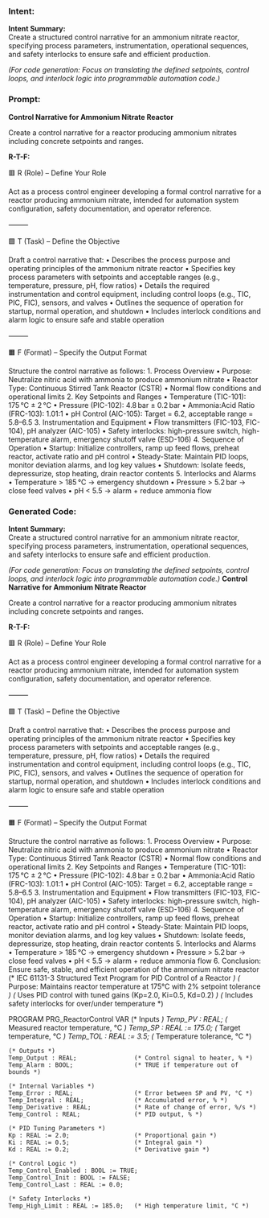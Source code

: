 ### Intent:
**Intent Summary:**  
Create a structured control narrative for an ammonium nitrate reactor, specifying process parameters, instrumentation, operational sequences, and safety interlocks to ensure safe and efficient production.  

*(For code generation: Focus on translating the defined setpoints, control loops, and interlock logic into programmable automation code.)*

### Prompt:
**Control Narrative for Ammonium Nitrate Reactor**

Create a control narrative for a reactor producing ammonium nitrates including concrete setpoints and ranges.

**R-T-F:**

🟥 R (Role) – Define Your Role

Act as a process control engineer developing a formal control narrative for a reactor producing ammonium nitrate, intended for automation system configuration, safety documentation, and operator reference.

⸻

🟩 T (Task) – Define the Objective

Draft a control narrative that:
	•	Describes the process purpose and operating principles of the ammonium nitrate reactor
	•	Specifies key process parameters with setpoints and acceptable ranges (e.g., temperature, pressure, pH, flow ratios)
	•	Details the required instrumentation and control equipment, including control loops (e.g., TIC, PIC, FIC), sensors, and valves
	•	Outlines the sequence of operation for startup, normal operation, and shutdown
	•	Includes interlock conditions and alarm logic to ensure safe and stable operation

⸻

🟧 F (Format) – Specify the Output Format

Structure the control narrative as follows:
	1.	Process Overview
	•	Purpose: Neutralize nitric acid with ammonia to produce ammonium nitrate
	•	Reactor Type: Continuous Stirred Tank Reactor (CSTR)
	•	Normal flow conditions and operational limits
	2.	Key Setpoints and Ranges
	•	Temperature (TIC-101): 175 °C ± 2 °C
	•	Pressure (PIC-102): 4.8 bar ± 0.2 bar
	•	Ammonia:Acid Ratio (FRC-103): 1.01:1
	•	pH Control (AIC-105): Target = 6.2, acceptable range = 5.8–6.5
	3.	Instrumentation and Equipment
	•	Flow transmitters (FIC-103, FIC-104), pH analyzer (AIC-105)
	•	Safety interlocks: high-pressure switch, high-temperature alarm, emergency shutoff valve (ESD-106)
	4.	Sequence of Operation
	•	Startup: Initialize controllers, ramp up feed flows, preheat reactor, activate ratio and pH control
	•	Steady-State: Maintain PID loops, monitor deviation alarms, and log key values
	•	Shutdown: Isolate feeds, depressurize, stop heating, drain reactor contents
	5.	Interlocks and Alarms
	•	Temperature > 185 °C → emergency shutdown
	•	Pressure > 5.2 bar → close feed valves
	•	pH < 5.5 → alarm + reduce ammonia flow

### Generated Code:
**Intent Summary:**  
Create a structured control narrative for an ammonium nitrate reactor, specifying process parameters, instrumentation, operational sequences, and safety interlocks to ensure safe and efficient production.  

*(For code generation: Focus on translating the defined setpoints, control loops, and interlock logic into programmable automation code.)*
**Control Narrative for Ammonium Nitrate Reactor**

Create a control narrative for a reactor producing ammonium nitrates including concrete setpoints and ranges.

**R-T-F:**

🟥 R (Role) – Define Your Role

Act as a process control engineer developing a formal control narrative for a reactor producing ammonium nitrate, intended for automation system configuration, safety documentation, and operator reference.

⸻

🟩 T (Task) – Define the Objective

Draft a control narrative that:
	•	Describes the process purpose and operating principles of the ammonium nitrate reactor
	•	Specifies key process parameters with setpoints and acceptable ranges (e.g., temperature, pressure, pH, flow ratios)
	•	Details the required instrumentation and control equipment, including control loops (e.g., TIC, PIC, FIC), sensors, and valves
	•	Outlines the sequence of operation for startup, normal operation, and shutdown
	•	Includes interlock conditions and alarm logic to ensure safe and stable operation

⸻

🟧 F (Format) – Specify the Output Format

Structure the control narrative as follows:
	1.	Process Overview
	•	Purpose: Neutralize nitric acid with ammonia to produce ammonium nitrate
	•	Reactor Type: Continuous Stirred Tank Reactor (CSTR)
	•	Normal flow conditions and operational limits
	2.	Key Setpoints and Ranges
	•	Temperature (TIC-101): 175 °C ± 2 °C
	•	Pressure (PIC-102): 4.8 bar ± 0.2 bar
	•	Ammonia:Acid Ratio (FRC-103): 1.01:1
	•	pH Control (AIC-105): Target = 6.2, acceptable range = 5.8–6.5
	3.	Instrumentation and Equipment
	•	Flow transmitters (FIC-103, FIC-104), pH analyzer (AIC-105)
	•	Safety interlocks: high-pressure switch, high-temperature alarm, emergency shutoff valve (ESD-106)
	4.	Sequence of Operation
	•	Startup: Initialize controllers, ramp up feed flows, preheat reactor, activate ratio and pH control
	•	Steady-State: Maintain PID loops, monitor deviation alarms, and log key values
	•	Shutdown: Isolate feeds, depressurize, stop heating, drain reactor contents
	5.	Interlocks and Alarms
	•	Temperature > 185 °C → emergency shutdown
	•	Pressure > 5.2 bar → close feed valves
	•	pH < 5.5 → alarm + reduce ammonia flow
	6.	Conclusion: Ensure safe, stable, and efficient operation of the ammonium nitrate reactor
(* IEC 61131-3 Structured Text Program for PID Control of a Reactor *)
(* Purpose: Maintains reactor temperature at 175°C with 2% setpoint tolerance *)
(* Uses PID control with tuned gains (Kp=2.0, Ki=0.5, Kd=0.2) *)
(* Includes safety interlocks for over/under temperature *)

PROGRAM PRG_ReactorControl
VAR
    (* Inputs *)
    Temp_PV : REAL;                    (* Measured reactor temperature, °C *)
    Temp_SP : REAL := 175.0;           (* Target temperature, °C *)
    Temp_TOL : REAL := 3.5;            (* Temperature tolerance, °C *)
    
    (* Outputs *)
    Temp_Output : REAL;                (* Control signal to heater, % *)
    Temp_Alarm : BOOL;                 (* TRUE if temperature out of bounds *)
    
    (* Internal Variables *)
    Temp_Error : REAL;                 (* Error between SP and PV, °C *)
    Temp_Integral : REAL;              (* Accumulated error, % *)
    Temp_Derivative : REAL;            (* Rate of change of error, %/s *)
    Temp_Control : REAL;               (* PID output, % *)
    
    (* PID Tuning Parameters *)
    Kp : REAL := 2.0;                  (* Proportional gain *)
    Ki : REAL := 0.5;                  (* Integral gain *)
    Kd : REAL := 0.2;                  (* Derivative gain *)
    
    (* Control Logic *)
    Temp_Control_Enabled : BOOL := TRUE;
    Temp_Control_Init : BOOL := FALSE;
    Temp_Control_Last : REAL := 0.0;
    
    (* Safety Interlocks *)
    Temp_High_Limit : REAL := 185.0;   (* High temperature limit, °C *)
